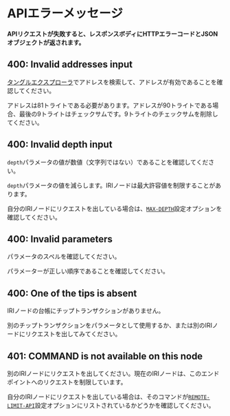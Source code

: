 # APIエラーメッセージ
<!-- # API error messages -->

**APIリクエストが失敗すると、レスポンスボディにHTTPエラーコードとJSONオブジェクトが返されます。**
<!-- **If an API request fails you'll receive an HTTP error code and a JSON object in the response body.** -->

## 400: Invalid addresses input

[タングルエクスプローラ](https://thetangle.org/search)でアドレスを検索して、アドレスが有効であることを確認してください。
<!-- Make sure that addresses are valid by searching for them on a [Tangle explorer](https://thetangle.org/search). -->

アドレスは81トライトである必要があります。アドレスが90トライトである場合、最後の9トライトはチェックサムです。9トライトのチェックサムを削除してください。
<!-- Addresses must contain only 81 trytes. If your address contains 90 trytes, the last 9 trytes are the checksum, remove them. -->

## 400: Invalid depth input

`depth`パラメータの値が数値（文字列ではない）であることを確認してください。
<!-- Make sure that the value of the `depth` parameter is a number (not a string). -->

`depth`パラメータの値を減らします。IRIノードは最大許容値を制限することがあります。
<!-- Decrement the value of the `depth` parameter. The IRI node may limit the maximum accepted value. -->

自分のIRIノードにリクエストを出している場合は、[`MAX-DEPTH`](../references/iri-configuration-options.md#maxdepth)設定オプションを確認してください。
<!-- If you're making the request to your own IRI node, check the [`MAX-DEPTH`](../references/iri-configuration-options.md#maxdepth) configuration option. -->

## 400: Invalid parameters

パラメータのスペルを確認してください。
<!-- Check the spelling of the parameters. -->

パラメーターが正しい順序であることを確認してください。
<!-- Make sure that the parameters are in the correct order. -->

## 400: One of the tips is absent

IRIノードの台帳にチップトランザクションがありません。
<!-- The IRI node doesn't have the tip transaction in its ledger. -->

別のチップトランザクションをパラメータとして使用するか、または別のIRIノードにリクエストを出してみてください。
<!-- Use a different tip transaction as a parameter, or try making the request to a different IRI node. -->

## 401: COMMAND is not available on this node

別のIRIノードにリクエストを出してください。現在のIRIノードは、このエンドポイントへのリクエストを制限しています。
<!-- Make the request to a different IRI node. The current IRI node has restricted requests to this endpoint. -->

自分のIRIノードにリクエストを出している場合は、そのコマンドが[`REMOTE-LIMIT-API`](../references/iri-configuration-options.md#remote-limit-api)設定オプションにリストされているかどうかを確認してください。
<!-- If you're making the request to your own IRI node, make sure that the command is not listed in the [`REMOTE-LIMIT-API`](../references/iri-configuration-options.md#remote-limit-api) configuration option. -->
